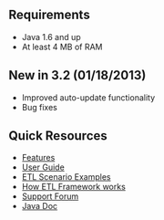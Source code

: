 ## Requirements ##
  * Java 1.6 and up
  * At least 4 MB of RAM

## New in 3.2 (01/18/2013) ##
  * Improved auto-update functionality
  * Bug fixes

## Quick Resources ##
  * [Features](http://www.toolsverse.com/products/etl-framework/#features)
  * [User Guide](http://www.toolsverse.com/products/etl-framework/docs/etl-framework-user-guide.pdf)
  * [ETL Scenario Examples](http://www.toolsverse.com/products/etl-framework/examples/)
  * [How ETL Framework works](http://www.toolsverse.com/products/etl-framework/etlworks.shtml)
  * [Support Forum](http://toolsverse.com/forum/viewforum.php?f=4&sid=f31dfe44ea30df9a119451f5a4690cd1)
  * [Java Doc](http://www.toolsverse.com/javadoc/)